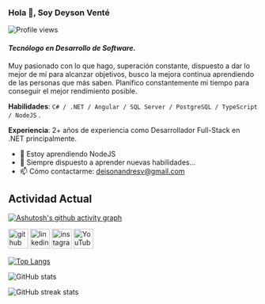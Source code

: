### Hola 👋, Soy **Deyson Venté**

![Profile views](https://komarev.com/ghpvc/?username=Deyson19&color=green)

#### **_Tecnólogo en Desarrollo de Software._**

Muy pasionado con lo que hago, superación constante, dispuesto a dar lo mejor de mí para alcanzar objetivos, busco la mejora continua aprendiendo de las personas que más saben. Planifico constantemente mi tiempo para conseguir el mejor rendimiento posible.

**Habilidades**: `C# / .NET / Angular / SQL Server / PostgreSQL / TypeScript / NodeJS` .

**Experiencia**: 2+ años de experiencia como Desarrollador Full-Stack en .NET principalmente.

- 🌱 Estoy aprendiendo NodeJS
- 💬 Siempre dispuesto a aprender nuevas habilidades...
- 📫 Cómo contactarme: <deisonandresv@gmail.com>

## Actividad Actual

[![Ashutosh's github activity graph](https://github-readme-activity-graph.vercel.app/graph?username=deyson19&bg_color=02184b&color=f5f906&line=050505&point=f1efef&area=true&hide_border=true)](https://github.com/ashutosh00710/github-readme-activity-graph)


[<img src='https://cdn.jsdelivr.net/npm/simple-icons@3.0.1/icons/github.svg' alt='github' height='40'>](https://github.com/Deyson19) [<img src='https://cdn.jsdelivr.net/npm/simple-icons@3.0.1/icons/linkedin.svg' alt='linkedin' height='40'>](https://www.linkedin.com/in/deysonvente//) [<img src='https://cdn.jsdelivr.net/npm/simple-icons@3.0.1/icons/instagram.svg' alt='instagram' height='40'>](https://www.instagram.com/deyson_vente/) [<img src='https://cdn.jsdelivr.net/npm/simple-icons@3.0.1/icons/youtube.svg' alt='YouTube' height='40'>](https://www.youtube.com/channel/UC3pc9SwxmLhtc--e_O1Psmg)

[![Top Langs](https://github-readme-stats.vercel.app/api/top-langs/?username=Deyson19)](https://github.com/anuraghazra/github-readme-stats)

![GitHub stats](https://github-readme-stats.vercel.app/api?username=Deyson19&show_icons=true)

![GitHub streak stats](https://github-readme-streak-stats.herokuapp.com/?user=Deyson19)

